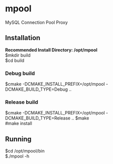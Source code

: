 # mpool
MySQL Connection Pool Proxy
## Installation
**Recommended Install Directory: /opt/mpool**   
$mkdir build  
$cd build  
### Debug build
$cmake -DCMAKE_INSTALL_PREFIX=/opt/mpool -DCMAKE_BUILD_TYPE=Debug ..
### Release build
$cmake -DCMAKE_INSTALL_PREFIX=/opt/mpool -DCMAKE_BUILD_TYPE=Release ..
$make  
#make install  

## Running
$cd /opt/mpool/bin  
$./mpool -h  